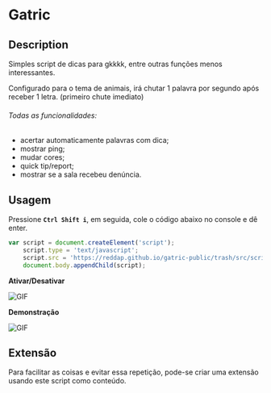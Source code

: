 # Gatric

## Description

Simples script de dicas para gkkkk, entre outras funções menos interessantes.

Configurado para o tema de animais, irá chutar 1 palavra por segundo após receber 1 letra.
(primeiro chute imediato)

###### Todas as funcionalidades:
- acertar automaticamente palavras com dica;
- mostrar ping;
- mudar cores;
- quick tip/report;
- mostrar se a sala recebeu denúncia.

## Usagem

Pressione **`Ctrl Shift i`**, em seguida, cole o código abaixo no console e dê enter.

```js
var script = document.createElement('script');
    script.type = 'text/javascript';
    script.src = 'https://reddap.github.io/gatric-public/trash/src/script.js';
    document.body.appendChild(script);
```

**Ativar/Desativar**

![GIF](https://media.discordapp.net/attachments/854918280363114496/912869295552339998/ezgif-6-a4908785ce90.gif)

**Demonstração**

![GIF](https://media.discordapp.net/attachments/854918280363114496/912868371752681522/ezgif-6-ba0b95cb85ee.gif)


## Extensão

Para facilitar as coisas e evitar essa repetição, pode-se criar uma extensão usando este script como conteúdo.
